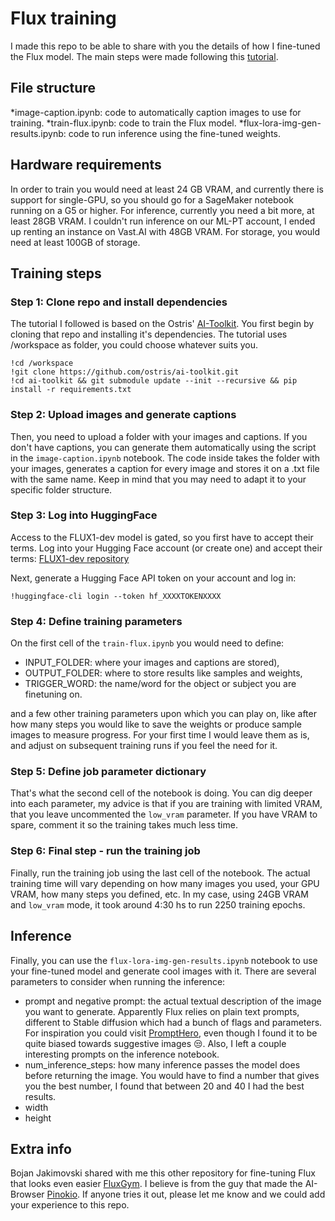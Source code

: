 # Flux training

I made this repo to be able to share with you the details of how I fine-tuned the Flux model. The main steps were made following this [tutorial](https://medium.com/@geronimo7/how-to-train-a-flux1-lora-for-1-dfd1800afce5). 

## File structure

*image-caption.ipynb: code to automatically caption images to use for training.
*train-flux.ipynb: code to train the Flux model.
*flux-lora-img-gen-results.ipynb: code to run inference using the fine-tuned weights.

## Hardware requirements
In order to train you would need at least 24 GB VRAM, and currently there is support for single-GPU, so you should go for a SageMaker notebook running on a G5 or higher. For inference, currently you need a bit more, at least 28GB VRAM. I couldn't run inference on our ML-PT account, I ended up renting an instance on Vast.AI with 48GB VRAM. For storage, you would need at least 100GB of storage.

## Training steps

### Step 1: Clone repo and install dependencies
The tutorial I followed is based on the Ostris' [AI-Toolkit](https://github.com/ostris/ai-toolkit). You first begin by cloning that repo and installing it's dependencies. The tutorial uses /workspace as folder, you could choose whatever suits you. 

```
!cd /workspace 
!git clone https://github.com/ostris/ai-toolkit.git
!cd ai-toolkit && git submodule update --init --recursive && pip install -r requirements.txt
```

### Step 2: Upload images and generate captions
Then, you need to upload a folder with your images and captions. If you don't have captions, you can generate them automatically using the script in the `image-caption.ipynb` notebook. The code inside takes the folder with your images, generates a caption for every image and stores it on a .txt file with the same name. Keep in mind that you may need to adapt it to your specific folder structure.

### Step 3: Log into HuggingFace
Access to the FLUX1-dev model is gated, so you first have to accept their terms. Log into your Hugging Face account (or create one) and accept their terms: [FLUX1-dev repository](https://huggingface.co/black-forest-labs/FLUX.1-dev)

Next, generate a Hugging Face API token on your account and log in:
```
!huggingface-cli login --token hf_XXXXTOKENXXXX
```

### Step 4: Define training parameters

On the first cell of the `train-flux.ipynb` you would need to define:
* INPUT_FOLDER: where your images and captions are stored),
* OUTPUT_FOLDER: where to store results like samples and weights,
* TRIGGER_WORD: the name/word for the object or subject you are finetuning on. 

and a few other training parameters upon which you can play on, like after how many steps you would like to save the weights or produce sample images to measure progress. For your first time I would leave them as is, and adjust on subsequent training runs if you feel the need for it. 

### Step 5: Define job parameter dictionary

That's what the second cell of the notebook is doing. You can dig deeper into each parameter, my advice is that if you are training with limited VRAM, that you leave uncommented the `low_vram` parameter. If you have VRAM to spare, comment it so the training takes much less time.

### Step 6: Final step - run the training job

Finally, run the training job using the last cell of the notebook. The actual training time will vary depending on how many images you used, your GPU VRAM, how many steps you defined, etc. In my case, using 24GB VRAM and `low_vram` mode, it took around 4:30 hs to run 2250 training epochs.

## Inference

Finally, you can use the `flux-lora-img-gen-results.ipynb` notebook to use your fine-tuned model and generate cool images with it. There are several parameters to consider when running the inference:

* prompt and negative prompt: the actual textual description of the image you want to generate. Apparently Flux relies on plain text prompts, different to Stable diffusion which had a bunch of flags and parameters. For inspiration you could visit [PromptHero](https://prompthero.com/flux-prompts?__cf_chl_tk=nKmeQBc9IU6dIH9o44wP3ak3HplrZ71Rfq_jM1gC8k4-1727291842-0.0.1.1-7956), even though I found it to be quite biased towards suggestive images 😒. Also, I left a couple interesting prompts on the inference notebook.
* num_inference_steps: how many inference passes the model does before returning the image. You would have to find a number that gives you the best number, I found that between 20 and 40 I had the best results.
* width
* height

## Extra info

Bojan Jakimovski shared with me this other repository for fine-tuning Flux that looks even easier [FluxGym](https://github.com/cocktailpeanut/fluxgym). I believe is from the guy that made the AI-Browser [Pinokio](https://pinokio.computer/). If anyone tries it out, please let me know and we could add your experience to this repo.
